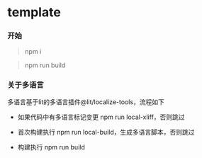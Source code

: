 # template



### 开始
> npm i

> npm run build
### 关于多语言

多语言基于lit的多语言插件@lit/localize-tools，流程如下

- 如果代码中有多语言标记变更
npm run local-xliff，否则跳过

- 首次构建执行 npm run local-build，生成多语言脚本，否则跳过

- 构建执行 npm run build